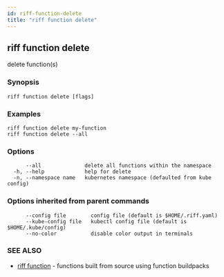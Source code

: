 ```yaml
---
id: riff-function-delete
title: "riff function delete"
---
```

## riff function delete

delete function(s)

### Synopsis

<todo>

```
riff function delete [flags]
```

### Examples

```
riff function delete my-function
riff function delete --all 
```

### Options

```
      --all              delete all functions within the namespace
  -h, --help             help for delete
  -n, --namespace name   kubernetes namespace (defaulted from kube config)
```

### Options inherited from parent commands

```
      --config file        config file (default is $HOME/.riff.yaml)
      --kube-config file   kubectl config file (default is $HOME/.kube/config)
      --no-color           disable color output in terminals
```

### SEE ALSO

* [riff function](riff_function.md)	 - functions built from source using function buildpacks

